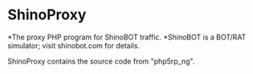 # ShinoProxy
*The proxy PHP program for ShinoBOT traffic.
*ShinoBOT is a BOT/RAT simulator; visit shinobot.com for details.

ShinoProxy contains the source code from "php5rp_ng".

